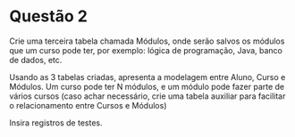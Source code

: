 # Questão 2

Crie uma terceira tabela chamada Módulos, onde serão salvos os módulos que um curso pode ter, por exemplo: lógica de programação, Java, banco de dados, etc.

Usando as 3 tabelas criadas, apresenta a modelagem entre Aluno, Curso e Módulos. Um curso pode ter N módulos, e um módulo pode fazer parte de vários cursos (caso achar necessário, crie uma tabela auxiliar para facilitar o relacionamento entre Cursos e Módulos)

Insira registros de testes.
